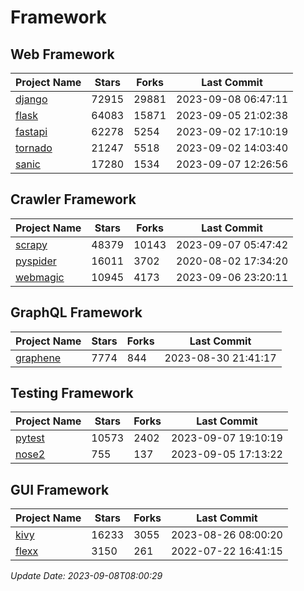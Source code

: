 # Framework

## Web Framework
| Project Name | Stars | Forks | Last Commit |
| ------------ | ----- | ----- | ----------- |
| [django](https://github.com/django/django) | 72915 | 29881 | 2023-09-08 06:47:11 |
| [flask](https://github.com/pallets/flask) | 64083 | 15871 | 2023-09-05 21:02:38 |
| [fastapi](https://github.com/tiangolo/fastapi) | 62278 | 5254 | 2023-09-02 17:10:19 |
| [tornado](https://github.com/tornadoweb/tornado) | 21247 | 5518 | 2023-09-02 14:03:40 |
| [sanic](https://github.com/sanic-org/sanic) | 17280 | 1534 | 2023-09-07 12:26:56 |

## Crawler Framework
| Project Name | Stars | Forks | Last Commit |
| ------------ | ----- | ----- | ----------- |
| [scrapy](https://github.com/scrapy/scrapy) | 48379 | 10143 | 2023-09-07 05:47:42 |
| [pyspider](https://github.com/binux/pyspider) | 16011 | 3702 | 2020-08-02 17:34:20 |
| [webmagic](https://github.com/code4craft/webmagic) | 10945 | 4173 | 2023-09-06 23:20:11 |

## GraphQL Framework
| Project Name | Stars | Forks | Last Commit |
| ------------ | ----- | ----- | ----------- |
| [graphene](https://github.com/graphql-python/graphene) | 7774 | 844 | 2023-08-30 21:41:17 |

## Testing Framework
| Project Name | Stars | Forks | Last Commit |
| ------------ | ----- | ----- | ----------- |
| [pytest](https://github.com/pytest-dev/pytest) | 10573 | 2402 | 2023-09-07 19:10:19 |
| [nose2](https://github.com/nose-devs/nose2) | 755 | 137 | 2023-09-05 17:13:22 |

## GUI Framework
| Project Name | Stars | Forks | Last Commit |
| ------------ | ----- | ----- | ----------- |
| [kivy](https://github.com/kivy/kivy) | 16233 | 3055 | 2023-08-26 08:00:20 |
| [flexx](https://github.com/flexxui/flexx) | 3150 | 261 | 2022-07-22 16:41:15 |

*Update Date: 2023-09-08T08:00:29*